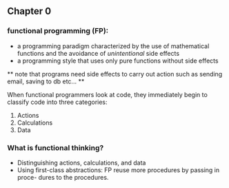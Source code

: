 ## Chapter 0

### functional programming (FP):

- a programming paradigm characterized by the use of mathematical functions and the avoidance of *unintentional* side effects
- a programming style that uses only pure functions without side effects

** note that programs need side effects to carry out action such as sending email, saving to db etc... **

When functional programmers look at code, they immediately begin to classify code into three categories:
1. Actions
2. Calculations
3. Data

### What is functional thinking?

- Distinguishing actions, calculations, and data
- Using first-class abstractions: FP reuse more procedures by passing in proce- dures to the procedures.
